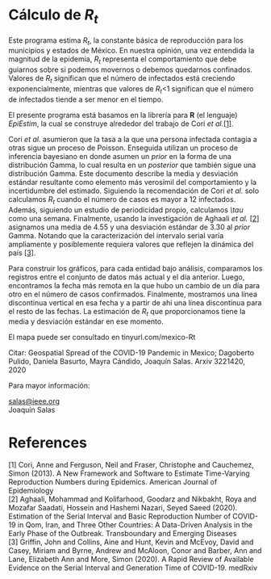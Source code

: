 
<!---
# [Instituto Politécnico Nacional](https://www.ipn.mx/)
# [CICATA Querétaro](https://www.cicataqro.ipn.mx/cq/qro/Paginas/index.html) 
![logo](https://github.com/CICATA/covid19/blob/master/ipn.png)
--->
# Cálculo de *R<sub>t</sub>* 


Este programa estima *R<sub>t</sub>*, la constante básica de reproducción para los municipios y estados de México. En nuestra opinión, una vez entendida la magnitud de la epidemia, *R<sub>t</sub>* representa el comportamiento que debe guiarnos sobre si podemos movernos o debemos quedarnos confinados. Valores de *R<sub>t</sub>* significan que el número de infectados está creciendo exponencialmente, mientras que valores de *R<sub>t</sub>*<1 significan que el número de infectados tiende a ser menor en el tiempo. 

El presente programa está basamos en la librería para **R** (el lenguaje) *EpiEstim*, la cual se construye alrededor del trabajo de Cori *et al.*[[1]](#1). 

Cori *et al.* asumieron que la tasa a la que una persona infectada contagia a otras sigue un proceso de Poisson. Enseguida utilizan un proceso de inferencia bayesiano en donde asumen un *prior* en la forma de una distribución Gamma, lo cual resulta en un *posterior* que también sigue una distribución Gamma. Este documento describe la media y desviación estándar resultante como elemento más verosímil del comportamiento y la incertidumbre del estimado.  Siguiendo la recomendación de Cori *et al.* solo calculamos *R<sub>t</sub>* cuando el número de casos es mayor a 12 infectados. Además, siguiendo un estudio de periodicidad propio, calculamos *\tau* como una semana. Finalmente, usando la investigación de Aghaali *et al.* [[2]](#2) asignamos una media de 4.55 y una desviación estándar de 3.30 al *prior* Gamma. Notando que la caracterización del intervalo serial varía ampliamente y posiblemente requiera valores que reflejen la dinámica del país [[3]](#3). 

Para construir los gráficos, para cada entidad bajo análisis, comparamos los registros entre el conjunto de datos más actual y el día anterior. Luego, encontramos la fecha más remota en la que hubo un cambio de un día para otro en el número de casos confirmados. Finalmente, mostramos una línea discontinua vertical en esa fecha y a partir de ahí una línea discontinua para el resto de las fechas. La estimación de *R<sub>t</sub>* que proporcionamos tiene la media y desviación estándar en ese momento.

El mapa puede ser consultado en tinyurl.com/mexico-Rt

Citar: Geospatial Spread of the COVID-19 Pandemic in Mexico; Dagoberto Pulido, Daniela Basurto, Mayra Cándido, Joaquín Salas. Arxiv 3221420, 2020

Para mayor información: 

<!---Instituto Politécnico Nacional</br>
Cerro Blanco 141, Colinas del Cimatario</br> 
Querétaro, 76090, México</br>
jsalasr@ipn.mx o --->
salas@ieee.org</br>
Joaquín Salas



# References
<a id="1">[1]</a> 
Cori, Anne and Ferguson, Neil  and Fraser, Christophe and Cauchemez, Simon (2013). 
A New Framework and Software to Estimate Time-Varying Reproduction Numbers during Epidemics. 
American Journal of Epidemiology</br>
<a id="2">[2]</a> 
Aghaali, Mohammad and Kolifarhood, Goodarz and Nikbakht, Roya and Mozafar Saadati, Hossein and Hashemi Nazari, Seyed Saeed (2020). 
Estimation of the Serial Interval and Basic Reproduction Number of COVID-19 in Qom, Iran, and Three Other Countries: A Data-Driven Analysis in the Early Phase of the Outbreak. 
Transboundary and Emerging Diseases</br>
<a id="3">[3]</a> 
Griffin, John  and Collins, Aine  and Hunt, Kevin and McEvoy, David and Casey, Miriam and Byrne,
  Andrew  and McAloon, Conor  and Barber, Ann and Lane, Elizabeth Ann and More, Simon (2020). 
A Rapid Review of Available Evidence on the Serial Interval and Generation Time of COVID-19. 
medRxiv</br>
